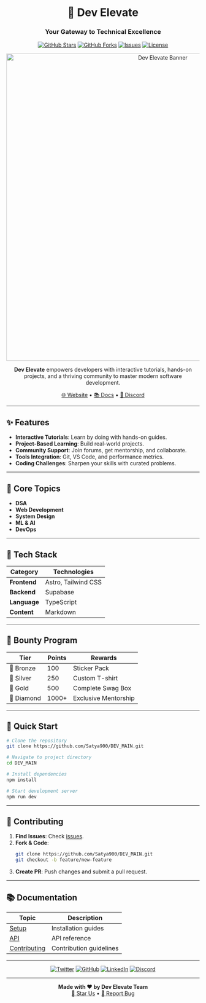 <div align="center">

# 🚀 Dev Elevate

### Your Gateway to Technical Excellence

[![GitHub Stars](https://img.shields.io/github/stars/Satya900/DEV_MAIN?style=social)](https://github.com/Satya900/DEV_MAIN/stargazers) 
[![GitHub Forks](https://img.shields.io/github/forks/Satya900/DEV_MAIN?style=social)](https://github.com/Satya900/DEV_MAIN/network/members) 
[![Issues](https://img.shields.io/github/issues/Satya900/DEV_MAIN)](https://github.com/Satya900/DEV_MAIN/issues) 
[![License](https://img.shields.io/github/license/Satya900/DEV_MAIN)](https://github.com/Satya900/DEV_MAIN/blob/main/LICENSE)

<p>
  <img src="https://raw.githubusercontent.com/Satya900/DEV_MAIN/main/public/banner.png" alt="Dev Elevate Banner" width="800">
</p>

**Dev Elevate** empowers developers with interactive tutorials, hands-on projects, and a thriving community to master modern software development.

[🌐 Website](https://develevate.tech) • [📚 Docs](https://docs.develevate.tech) • [💬 Discord](https://discord.gg/GCkQ6cuY)

</div>

---

## ✨ Features

- **Interactive Tutorials**: Learn by doing with hands-on guides.  
- **Project-Based Learning**: Build real-world projects.  
- **Community Support**: Join forums, get mentorship, and collaborate.  
- **Tools Integration**: Git, VS Code, and performance metrics.  
- **Coding Challenges**: Sharpen your skills with curated problems.  

---

## 🎯 Core Topics

- **DSA**  
- **Web Development**  
- **System Design**  
- **ML & AI**  
- **DevOps**  

---

## 🚀 Tech Stack

| Category    | Technologies                     |
|-------------|----------------------------------|
| **Frontend** | Astro, Tailwind CSS              |
| **Backend**  | Supabase                         |
| **Language** | TypeScript                       |
| **Content**  | Markdown                         |

---

## 🌟 Bounty Program

| Tier       | Points | Rewards                   |
|------------|--------|---------------------------|
| 🥉 Bronze  | 100    | Sticker Pack              |
| 🥈 Silver  | 250    | Custom T-shirt            |
| 🥇 Gold    | 500    | Complete Swag Box         |
| 💎 Diamond | 1000+  | Exclusive Mentorship      |

---

## 🚀 Quick Start

```bash
# Clone the repository
git clone https://github.com/Satya900/DEV_MAIN.git

# Navigate to project directory
cd DEV_MAIN

# Install dependencies
npm install

# Start development server
npm run dev
```

---

## 🤝 Contributing

1. **Find Issues**: Check [issues](https://github.com/Satya900/DEV_MAIN/issues).  
2. **Fork & Code**:  
   ```bash
   git clone https://github.com/Satya900/DEV_MAIN.git
   git checkout -b feature/new-feature
   ```
3. **Create PR**: Push changes and submit a pull request.

---

## 📚 Documentation

| Topic          | Description               |
|-----------------|---------------------------|
| [Setup](docs/getting-started/installation.md) | Installation guides |
| [API](docs/api/reference.md)                | API reference       |
| [Contributing](docs/contributing/guidelines.md) | Contribution guidelines |

---

<div align="center">

[![Twitter](https://img.shields.io/badge/Twitter-1DA1F2?style=for-the-badge&logo=twitter)](https://twitter.com/develevate) 
[![GitHub](https://img.shields.io/badge/GitHub-181717?style=for-the-badge&logo=github)](https://github.com/Satya900/DEV_MAIN) 
[![LinkedIn](https://img.shields.io/badge/LinkedIn-0A66C2?style=for-the-badge&logo=linkedin)](https://linkedin.com/company/develevate) 
[![Discord](https://img.shields.io/badge/Discord-5865F2?style=for-the-badge&logo=discord)](https://discord.gg/GCkQ6cuY)

</div>

---

<div align="center">

**Made with ❤️ by Dev Elevate Team**  
[🌟 Star Us](https://github.com/Satya900/DEV_MAIN) • [🐛 Report Bug](https://github.com/Satya900/DEV_MAIN/issues)

</div>
